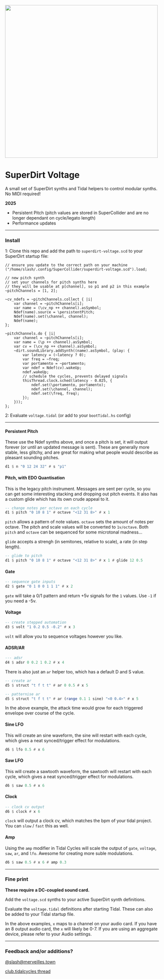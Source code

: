 <img src="https://cdn.sanity.io/images/os5aqg3v/production/1df428507bbab5a032dcb43701e80b4e9aeb29f5-2048x1475.jpg?auto=format" width="500" />

# SuperDirt Voltage

A small set of SuperDirt synths and Tidal helpers to control modular synths. No
MIDI required!

**2025**

- Persistent Pitch (pitch values are stored in SuperCollider and are no longer dependant on cycle/legato length)
- Performance updates

---

### Install

1: Clone this repo and add the path to `superdirt-voltage.scd` to your SuperDirt startup file:

```supercollider
// ensure you update to the correct path on your machine
("/home/slash/.config/SuperCollider/superdirt-voltage.scd").load;

// new pitch synth
// set your channels for pitch synths here
// they will be usable at p[channel], so p1 and p2 in this example
~pitchChannels = [1, 2];

~cv_ndefs = ~pitchChannels.collect { |i|
    var channel = ~pitchChannels[i];
    var name = (\cv_np ++ channel).asSymbol;
    Ndef(name).source = \persistentPitch;
    Ndef(name).set(\channel, channel);
    Ndef(name);
};

~pitchChannels.do { |i|
    var channel = ~pitchChannels[i];
    var name = (\p ++ channel).asSymbol;
    var cv = (\cv_np ++ channel).asSymbol;
    ~dirt.soundLibrary.addSynth((name).asSymbol, (play: {
        var latency = (~latency ? 0);
        var freq = ~freq;
        var portamento = ~portamento;
        var ndef = Ndef(cv).wakeUp;
        ndef.wakeUp;
        // schedule the cycles, prevents delayed signals
        thisThread.clock.sched(latency - 0.025, {
            ndef.set(\portamento, portamento);
            ndef.set(\channel, channel);
            ndef.set(\freq, freq);
        });
    }));
};
```

2: Evaluate `voltage.tidal` (or add to your `bootTidal.hs` config)

---

#### Persistent Pitch

These use the Ndef synths above, and once a pitch is set, it will output forever
(or until an updated message is sent). These are generally more stable, less glitchy,
and are great for making what people would describe as pleasant sounding pitches.

```haskell
d1 $ n "0 12 24 32" # s "p1"
```

#### Pitch, with EDO Quantisation

This is the legacy pitch instrument. Messages are sent per cycle, so you can get some
interesting stacking and dropping out pitch events. It also has a custom glide which has
its own crude appeal to it.

```haskell
-- change notes per octave on each cycle
d1 $ pitch "0 10 8 1" # octave "<12 31 8>" # x 1
```

`pitch` allows a pattern of note values. `octave` sets the amount of notes per
octave. The pitch and scale values will be converted to `1v/octave`. Both
`pitch` and `octave` can be sequenced for some microtonal madness...

`glide` accepts a strengh (in semitones, relative to scale), a rate (in step
length).

```haskell
-- glide to pitch
d1 $ pitch "0 10 8 1" # octave "<12 31 8>" # x 1 # glide 12 0.5
```

#### Gate

```haskell
-- sequence gate inputs
d2 $ gate "0 1 0 0 1 1 1" # x 2
```

`gate` will take a 0/1 pattern and return +5v signals for the `1` values. Use
`-1` if you need a -5v.

#### Voltage

```haskell
-- create stepped automation
d3 $ volt "1 0.2 0.5 -0.2" # x 3
```

`volt` will allow you to sequence voltages however you like.

#### ADSR/AR

```haskell
--- adsr
d4 $ adsr 0 0.2 1 0.2 # x 4
```

There is also just an `ar` helper too, which has a default D and S value.

```haskell
-- create ar
d5 $ struct "t f t t" # ar 0 0.5 # x 5
```

```haskell
-- patternise ar
d5 $ struct "t f t t" # ar (range 0.1 1 sine) "<0 0.4>" # x 5
```

In the above example, the attack time would grow for each triggered envelope
over course of the cycle.

#### Sine LFO

This will create an sine waveform, the sine will restart with each cycle, which
gives a neat synced/trigger effect for modulations.

```haskell
d6 $ lfo 0.5 # x 6
```

#### Saw LFO

This will create a sawtooth waveform, the sawtooth will restart with each cycle,
which gives a neat synced/trigger effect for modulations.

```haskell
d6 $ saw 0.5 # x 6
```

#### Clock

```haskell
-- clock cv output
d6 $ clock # x 6
```

`clock` will output a clock cv, which matches the bpm of your tidal project. You
can `slow` / `fast` this as well.

#### Amp

Using the `amp` modifier in Tidal Cycles will scale the output of `gate`,
`voltage`, `saw`, `ar`, and `lfo`. Awesome for creating more suble modulations.

```haskell
d6 $ saw 0.5 # x 6 # amp 0.3
```

---

### Fine print

**These require a DC-coupled sound card.**

Add the `voltage.scd` synths to your active SuperDirt synth definitions.

Evaluate the `voltage.tidal` definitions after starting Tidal. These can also be
added to your Tidal startup file.

In the above examples, `x` maps to a channel on your audio card. If you have an
8 output audio card, the `x` will likely be 0-7. If you are using an aggregate
device, please refer to your Audio settings.

---

### Feedback and/or additions?

[@slash@merveilles.town](https://merveilles.town/@slash)

[club.tidalcycles thread](https://club.tidalcycles.org/t/using-tidal-to-control-modular-synths-with-cv/863)

